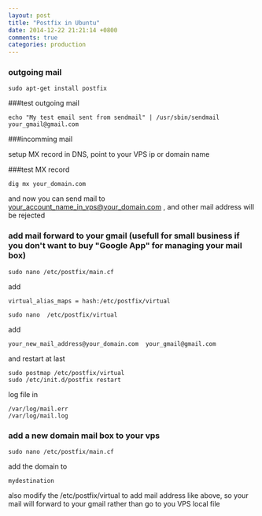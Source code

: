 ```yaml
---
layout: post
title: "Postfix in Ubuntu"
date: 2014-12-22 21:21:14 +0800
comments: true
categories: production
---
```


### outgoing mail

```
sudo apt-get install postfix
```

###test outgoing mail
```
echo "My test email sent from sendmail" | /usr/sbin/sendmail  your_gmail@gmail.com
```

###incomming mail

setup MX record in DNS, point to your VPS ip or domain name

###test MX record
```
dig mx your_domain.com
```

and now you can send mail to your_account_name_in_vps@your_domain.com , and other mail address will be rejected


### add mail forward to your gmail (usefull for small business if you don't want to buy "Google App" for managing your mail box)

```
sudo nano /etc/postfix/main.cf
```

add 
```
virtual_alias_maps = hash:/etc/postfix/virtual
```

```
sudo nano  /etc/postfix/virtual
```
add
```
your_new_mail_address@your_domain.com  your_gmail@gmail.com
```

and restart at last
```
sudo postmap /etc/postfix/virtual
sudo /etc/init.d/postfix restart
```

log file in
```
/var/log/mail.err 
/var/log/mail.log 
```

### add a new domain mail box to your vps
```
sudo nano /etc/postfix/main.cf
```
add the domain to 
```
mydestination
```

also modify the /etc/postfix/virtual to add mail address like above, so your mail will forward to your gmail rather than go to you VPS local file


